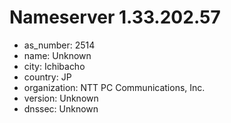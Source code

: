 # Nameserver 1.33.202.57

* as_number: 2514
* name: Unknown
* city: Ichibacho
* country: JP
* organization: NTT PC Communications, Inc.
* version: Unknown
* dnssec: Unknown
